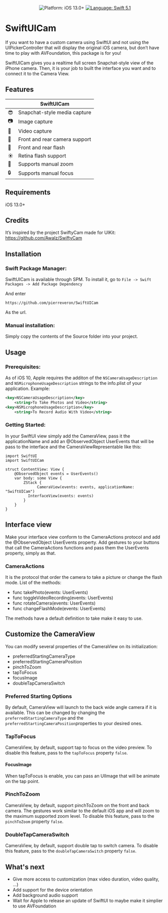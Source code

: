 <p align="center">
    <img src="https://img.shields.io/badge/platform-iOS%2013%2B-blue.svg?style=flat" alt="Platform: iOS 13.0+"/>
    <a href="https://developer.apple.com/swift"><img src="https://img.shields.io/badge/language-swift%205.1-4BC51D.svg?style=flat" alt="Language: Swift 5.1" /></a>
</p>

# SwiftUICam

If you want to have a custom camera using SwiftUI and not using the UIPickerController that will display the original iOS camera, but don’t have time to play with AVFoundation, this package is for you!

SwiftUICam gives you a realtime full screen Snapchat-style view of the iPhone camera. Then, it is your job to built the interface you want and to connect it to the Camera View.

## Features

|                              | SwiftUICam        
| ------------------------------------- | ---------------------
| :sunglasses:                  | Snapchat-style media capture                              
| :camera:  						  | Image capture               
| :movie_camera:  			      | Video capture                               
| :tada:                        | Front and rear camera support              
| :flashlight:                  | Front and rear flash  
| :sunny:                       | Retina flash support               
| :mag_right:                   |  Supports manual zoom               
| :lock:                        | Supports manual focus

## Requirements

iOS 13.0+

## Credits

It’s inspired by the project SwiftyCam made for UIKit: https://github.com/Awalz/SwiftyCam

## Installation

### Swift Package Manager:

SwiftUICam is available through SPM. To install it, go to `File -> Swift Packages -> Add Package Dependency` 

And enter
```
https://github.com/pierreveron/SwiftUICam
```

As the url.

### Manual installation:

Simply copy the contents of the Source folder into your project.

## Usage

### Prerequisites:

As of iOS 10, Apple requires the additon of the `NSCameraUsageDescription` and `NSMicrophoneUsageDescription` strings to the info.plist of your application. Example:

```xml
<key>NSCameraUsageDescription</key>
	<string>To Take Photos and Video</string>
<key>NSMicrophoneUsageDescription</key>
	<string>To Record Audio With Video</string>
```

### Getting Started:

In your SwiftUI view simply add the CameraView, pass it the applicationName and add an @ObservedObject UserEvents that will be pass to the interface and the CameraViewRepresentable like this:

```
import SwiftUI
import SwiftUICam

struct ContentView: View {
    @ObservedObject events = UserEvents()
    var body: some View {
    	ZStack {
              CameraView(events: events, applicationName: "SwiftUICam")
	      InterfaceView(events: events)
    	}
    }
}

```

## Interface view

Make your interface view conform to the CameraActions protocol and add the @ObservedObject UserEvents property.
Add gestures to your buttons that call the CameraActions functions and pass them the UserEvents property, simply as that.

### CameraActions

It is the protocol that order the camera to take a picture or change the flash mode. List of the methods:

- func takePhoto(events: UserEvents)
- func toggleVideoRecording(events: UserEvents)
- func rotateCamera(events: UserEvents)
- func changeFlashMode(events: UserEvents)

The methods have a default definition to take make it easy to use.

## Customize the CameraView

You can modify several properties of the CameraView on its initialization:

- preferredStartingCameraType
- preferredStartingCameraPosition
- pinchToZoom
- tapToFocus
- focusImage
- doubleTapCameraSwitch

### Preferred Starting Options

By default, CameraView will launch to the back wide angle camera if it is available. This can be changed by changing the `preferredStartingCameraType` and the `preferredStartingCameraPosition`properties to your desired ones.

### TapToFocus

CameraView, by default, support tap to focus on the video preview. To disable this feature, pass to the `tapToFocus` property `false`.

#### FocusImage

When tapToFocus is enable, you can pass an UIImage that will be animate on the tap point.

### PinchToZoom

CameraView, by default, support pinchToZoom on the front and back camera. The gestures work similar to the default iOS app and will zoom to the maximum supported zoom level. To disable this feature, pass to the `pinchToZoom` property `false`.

### DoubleTapCameraSwitch

CameraView, by default, support double tap to switch camera. To disable this feature, pass to the `doubleTapCameraSwitch` property `false`.


## What's next

- Give more access to customization (max video duration, video quality, ...)
- Add support for the device orientation
- Add background audio support
- Wait for Apple to release an update of SwiftUI to maybe make it simplier to use AVFoundation
